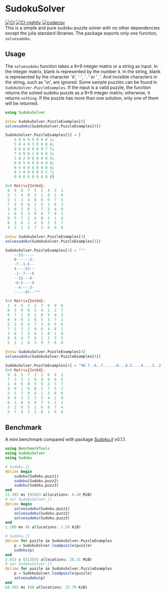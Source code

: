# SudokuSolver
[![CI](https://github.com/guo-yong-zhi/SudokuSolver.jl/actions/workflows/ci.yml/badge.svg)](https://github.com/guo-yong-zhi/SudokuSolver.jl/actions/workflows/ci.yml) [![CI-nightly](https://github.com/guo-yong-zhi/SudokuSolver.jl/actions/workflows/ci-nightly.yml/badge.svg)](https://github.com/guo-yong-zhi/SudokuSolver.jl/actions/workflows/ci-nightly.yml) [![codecov](https://codecov.io/gh/guo-yong-zhi/SudokuSolver.jl/branch/main/graph/badge.svg?token=43TOrL25V7)](https://codecov.io/gh/guo-yong-zhi/SudokuSolver.jl)  
This is a simple and pure sudoku puzzle solver with no other dependencies except the julia standard libraries. The package exports only one function, `solvesudoku`.
## Usage
The `solvesudoku` function takes a 9×9 integer matrix or a string as input. In the integer matrix, blank is represented by the number `0`. In the string, blank is represented by the character '`0`', '`-`', '`.`' or '`_`'. And invisible characters in the string, such as '\n', are ignored. Some sample puzzles can be found in `SudokuSolver.PuzzleExamples`. If the input is a valid puzzle, the function returns the solved sudoku puzzle as a 9×9 integer matrix; otherwise, it returns `nothing`. If the puzzle has more than one solution, only one of them will be returned.
```julia
using SudokuSolver
```
```julia
@show SudokuSolver.PuzzleExamples[9]
solvesudoku(SudokuSolver.PuzzleExamples[9])

SudokuSolver.PuzzleExamples[9] = [
    6 0 8 0 5 0 0 0 1; 
    5 0 4 9 3 0 0 0 6; 
    0 0 0 0 0 6 9 7 5; 
    7 4 9 8 2 0 0 0 3; 
    3 8 2 0 0 0 0 0 9; 
    0 0 5 0 9 0 0 0 0; 
    0 5 0 0 6 8 0 0 4; 
    8 3 0 0 0 0 0 5 7; 
    0 0 0 0 0 0 6 0 0]

9×9 Matrix{Int64}:
 6  9  8  7  5  2  4  3  1
 5  7  4  9  3  1  8  2  6
 2  1  3  4  8  6  9  7  5
 7  4  9  8  2  5  1  6  3
 3  8  2  6  1  7  5  4  9
 1  6  5  3  9  4  7  8  2
 9  5  7  2  6  8  3  1  4
 8  3  6  1  4  9  2  5  7
 4  2  1  5  7  3  6  9  8
```
```julia
@show SudokuSolver.PuzzleExamples[3]
solvesudoku(SudokuSolver.PuzzleExamples[3])

SudokuSolver.PuzzleExamples[3] = """
    --53-----
    8------2-
    -7--1-5--
    4----53--
    -1--7---6
    --32---8-
    -6-5----9
    --4----3-
    -----97--"""

9×9 Matrix{Int64}:
 1  4  5  3  2  7  6  9  8
 8  3  9  6  5  4  1  2  7
 6  7  2  9  1  8  5  4  3
 4  9  6  1  8  5  3  7  2
 2  1  8  4  7  3  9  5  6
 7  5  3  2  9  6  4  8  1
 3  6  7  5  4  2  8  1  9
 9  8  4  7  6  1  2  3  5
 5  2  1  8  3  9  7  6  4
```
```julia
@show SudokuSolver.PuzzleExamples[4]
solvesudoku(SudokuSolver.PuzzleExamples[4])

SudokuSolver.PuzzleExamples[4] = "98.7..6..7......8...6.5....4....3..2..794..6.......4...1......3..95...7.....2.1.."
9×9 Matrix{Int64}:
 9  8  5  7  3  2  6  4  1
 7  3  2  1  6  4  9  8  5
 1  4  6  8  5  9  2  3  7
 4  9  1  6  8  3  7  5  2
 2  5  7  9  4  1  3  6  8
 8  6  3  2  7  5  4  1  9
 6  1  8  4  9  7  5  2  3
 3  2  9  5  1  6  8  7  4
 5  7  4  3  2  8  1  9  6
```
## Benchmark
A mini benchmark compared with package [Sudoku.jl](https://github.com/scheinerman/Sudoku.jl) v0.1.1.
```julia
using BenchmarkTools
using SudokuSolver
using Sudoku

# Sudoku.jl
@btime begin
    sudoku(Sudoku.puzz1)
    sudoku(Sudoku.puzz2)
    sudoku(Sudoku.puzz3)
end
31.393 ms (93863 allocations: 8.48 MiB)
# our SudokuSolver.jl
@btime begin
    solvesudoku(Sudoku.puzz1)
    solvesudoku(Sudoku.puzz2)
    solvesudoku(Sudoku.puzz3)
end
1.100 ms (6 allocations: 2.58 KiB)

# Sudoku.jl
@btime for puzzle in SudokuSolver.PuzzleExamples
    p = SudokuSolver.loadpuzzle(puzzle)
    sudoku(p)
end
2.923 s (313555 allocations: 28.31 MiB)
# our SudokuSolver.jl
@btime for puzzle in SudokuSolver.PuzzleExamples
    p = SudokuSolver.loadpuzzle(puzzle)
    solvesudoku(p)
end
64.592 ms (80 allocations: 25.78 KiB)
```